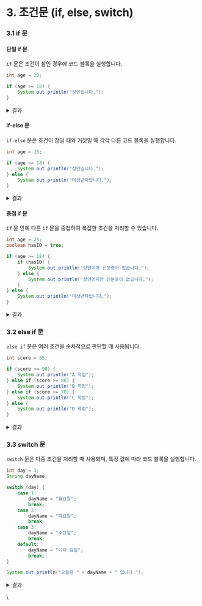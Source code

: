 # 3. 조건문 (if, else, switch)

### 3.1 if 문

#### 단일 if 문

`if` 문은 조건이 참인 경우에 코드 블록을 실행합니다.

```java
int age = 20;

if (age >= 18) {
    System.out.println("성인입니다.");
}
```

<details>

<summary>결과</summary>

```
성인입니다.
```

</details>

#### if-else 문

`if-else` 문은 조건이 참일 때와 거짓일 때 각각 다른 코드 블록을 실행합니다.

```java
int age = 15;

if (age >= 18) {
    System.out.println("성인입니다.");
} else {
    System.out.println("미성년자입니다.");
}
```

<details>

<summary>결과</summary>

```
미성년자입니다.
```

</details>

#### 중첩 if 문

`if` 문 안에 다른 `if` 문을 중첩하여 복잡한 조건을 처리할 수 있습니다.

```java
int age = 25;
boolean hasID = true;

if (age >= 18) {
    if (hasID) {
        System.out.println("성인이며 신분증이 있습니다.");
    } else {
        System.out.println("성인이지만 신분증이 없습니다.");
    }
} else {
    System.out.println("미성년자입니다.");
}
```

<details>

<summary>결과</summary>

```
성인이며 신분증이 있습니다.
```

</details>

###

### 3.2 else if 문

`else if` 문은 여러 조건을 순차적으로 판단할 때 사용됩니다.

```java
int score = 85;

if (score >= 90) {
    System.out.println("A 학점");
} else if (score >= 80) {
    System.out.println("B 학점");
} else if (score >= 70) {
    System.out.println("C 학점");
} else {
    System.out.println("D 학점");
}
```

<details>

<summary>결과</summary>

```
B 학점
```

</details>

###

### 3.3 switch 문

`switch` 문은 다중 조건을 처리할 때 사용되며, 특정 값에 따라 코드 블록을 실행합니다.

```java
int day = 3;
String dayName;

switch (day) {
    case 1:
        dayName = "월요일";
        break;
    case 2:
        dayName = "화요일";
        break;
    case 3:
        dayName = "수요일";
        break;
    default:
        dayName = "기타 요일";
        break;
}

System.out.println("오늘은 " + dayName + " 입니다.");
```

<details>

<summary>결과</summary>

```
오늘은 수요일 입니다.
```

</details>

\
